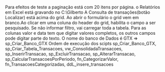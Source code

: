 Para efeitos de teste a paginação está com 20 itens por página.
o Relatórios em Excel está gravando no C:\Gilberto
A Consulta de transações(botão Localizar) está acima do grid. Ao abrir o formulário o grid vem em branco.Ao clicar em uma coluna do header do grid, habilita o campo  a ser pesquisado. Se não informar filtro, vai carregar toda a tabela.
Para as colunas valor e data tem que digitar valores completos,  os outros campos pode digitar parte do texto.
O nome do banco de Dados é GTX => sp_Criar_Banco_GTX
Ordem de execução dos scipts sp_Criar_Banco_GTX, sp_Criar_Tabela_Transacoes, vw_ConsolidadaTransacoes, sp_InserirTransacao, sp_ExcluirTransacao, sp_AlterarTransacao, sp_CalcularTransacoesPorPeriodo, fn_CategorizarValor, fn_TransacoesCategorizadas, ddL_insere_transacoes
